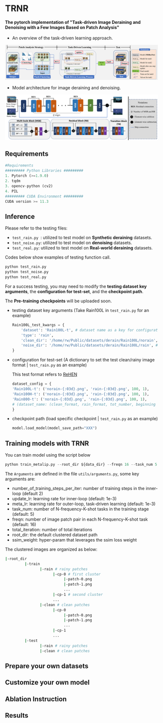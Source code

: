 # TRNR
#### The pytorch implementation of "Task-driven Image Deraining and Denoising with a Few Images Based on Patch Analysis"

* An overview of the task-driven learning approach.

![img](feature_visualization/TRNR.png)

* Model architecture for image deraining and denoising. 

![img](feature_visualization/net.png)

## Requirements

```python
#Requirements
######### Python Libraries #########
1. Pytorch (>=1.9.0)
2. tqdm
3. opencv-python (cv2)
4. PIL
######### CUDA Environment #########
CUDA version >= 11.3
```

## Inference

Please refer to the testing files:

- `test_rain.py `: utilized to test model on **Synthetic deraining**  datasets.
- `test_noise.py`: utilized to test model on **denoising** datasets.
- `test_real.py`: utilized to test model on **Real-world deraining** datasets.

Codes below show examples of testing function call.

```python
python test_rain.py 
python test_noise.py
python test_real.py
```

For a success testing, you may need to modify the **testing dataset key arguments**, the **configuration for test-set**, and the **checkpoint path**. 

The **Pre-training checkpoints** will be uploaded soon.

- testing dataset key arguments (Take Rain100L in `test_rain.py` for an example)

  ```python
  Rain100L_test_kwargs = {
      'dataset': 'Rain100L-t', # dataset name as a key for configuration 
      'type': 'rain', 
      'clean_dir': '/home/rw/Public/datasets/derain/Rain100L/norain', # ground truth folder
      'noise_dir': '/home/rw/Public/datasets/derain/Rain100L/rain', # rainy image folder
  }
  ```

- configuration for test-set (A dictionary to set the test clean/rainy image format | `test_rain.py` as an example)

  This test format refers to [ReHEN](https://github.com/nnUyi/ReHEN)

  ```python
  dataset_config = {
  'Rain100L-t': ('norain-{:03d}.png', 'rain-{:03d}.png', 100, 1),
  'Rain100H-t': ('norain-{:03d}.png', 'rain-{:03d}.png', 100, 1),
  'Rain800-t': ('norain-{:03d}.png', 'rain-{:03d}.png', 100, 1),
  # (dataset_name: (clean_format, rain_format, tot_number, beginning index))
  }
  ```

- checkpoint path (load specific checkpoint  | `test_rain.py` as an example)

  ```python
  model.load_model(model_save_path="XXX")
  ```

## Training models with TRNR

You can train model using the script below

```python
python train_metalip.py --root_dir ${data_dir} --freqn 16 --task_num 5 --meta_lr 0.001 --update_lr 0.001 --number_of_training_steps_per_iter 2 --batch_size 5 --ssim_weight 5.0 --total_iteration 60000 --channel_weight 0.0 
```

The `Arguments` are defined in the file `utils/arguments.py`, some key arguments are:

- number_of_training_steps_per_iter: number of training steps in the inner-loop (default 2)
-  update_lr: learning rate for inner-loop (default: 1e-3)
- meta_lr: learning rate for outer-loop, task-driven learning (default: 1e-3)
- task_num: number of N-frequency-K-shot tasks in the training stage (default: 5)
- freqn: number of image patch pair in each N-frequency-K-shot task (default: 16)
- total_iteration: number of total iterations
- root_dir: the default clustered dataset path
- ssim_weight: hyper-param that leverages the ssim loss weight

The clustered images are organized as below:

```bash
|-root_dir
         |-train
                |-rain # rainy patches
                      |-cp-0 # first cluster
                           |-patch-0.png
                           |-patch-1.png
                           ...
                      |-cp-1 # second cluster
                      ...
                |-clean # clean patches
                      |-cp-0
                           |-patch-0.png
                           |-patch-1.png
                           ...
                      |-cp-1
                      ...
         |-test
                |-rain # rainy patches
                |-clean # clean patches
```



## Prepare your own datasets

## Customize your own model

## Ablation Instruction

## Results



